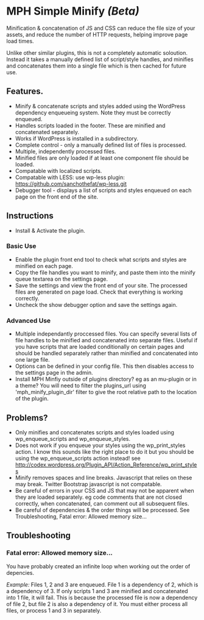 # MPH Simple Minify _(Beta)_ #

Minification & concatenation of JS and CSS can reduce the file size of your assets, and reduce the number of HTTP requests, helping improve page load times.

Unlike other similar plugins, this is not a completely automatic soloution. Instead it takes a manually defined list of script/style handles, and minifies and concatenates them into a single file which is then cached for future use.

## Features. ##

* Minify & concatenate scripts and styles added using the WordPress dependency enqueueing system. Note they must be correctly enqueued.
* Handles scripts loaded in the footer. These are minified and concatenated separately.
* Works if WordPress is installed in a subdirectory.
* Complete control - only a manually defined list of files is processed.
* Multiple, independently processed files.
* Minified files are only loaded if at least one component file should be loaded.
* Compatable with localized scripts.
* Compatable with LESS: use wp-less plugin: https://github.com/sanchothefat/wp-less.git
* Debugger tool - displays a list of scripts and styles enqueued on each page on the front end of the site.

## Instructions ##

* Install & Activate the plugin.

### Basic Use ###

* Enable the plugin front end tool to check what scripts and styles are minified on each page.
* Copy the file handles you want to minify, and paste them into the minify queue textarea on the settings page.
* Save the settings and view the front end of your site. The processed files are generated on page load. Check that everything is working correctly.
* Uncheck the show debugger option and save the settings again.

### Advanced Use ###

* Multiple independantly proccessed files. You can specify several lists of file handles to be minified and concatenated into separate files. Useful if you have scripts that are loaded conditionally on certain pages and should be handled separately rather than minified and concatenated into one large file.
* Options can be defined in your config file. This then disables access to the settings page in the admin.
* Install MPH Minfiy outside of plugins directory? eg as an mu-plugin or in a theme? You will need to filter the plugins_url using 'mph_minify_plugin_dir' filter to give the root relative path to the location of the plugin.

## Problems? ##

* Only minifies and concatenates scripts and styles loaded using wp_enqueue_scripts and wp_enqueue_styles.
* Does not work if you enqueue your styles using the wp_print_styles action. I know this sounds like the right place to do it but you should be using the wp_enqueue_scripts action instead! see http://codex.wordpress.org/Plugin_API/Action_Reference/wp_print_styles
* Minify removes spaces and line breaks. Javascript that relies on these may break. Twitter Bootstrap javascript is not compatable.
* Be careful of errors in your CSS and JS that may not be apparent when they are loaded separately. eg code comments that are not closed correctly, when concatenated, can comment out all subsequent files.
* Be careful of dependencies & the order things will be processed. See Troubleshooting, Fatal error: Allowed memory size...

## Troubleshooting ##

### Fatal error: Allowed memory size... ###

You have probably created an infinite loop when working out the order of depencies.

_Example:_
Files 1, 2 and 3 are enqueued. File 1 is a dependency of 2, which is a dependency of 3.
If only scripts 1 and 3 are minified and concatenated into 1 file, it will fail.
This is because the processed file is now a dependency of file 2, but file 2 is also a dependency of it.
You must either process all files, or process 1 and 3 in separately.
